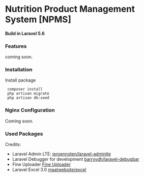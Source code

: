 # Nutrition Product Management System [NPMS]
 
 #### Build in Laravel 5.6
 
 ### Features
 coming soon.
 
 ### Installation
 
 Install package
 
     composer install
     php artisan migrate
     php artisan db:seed
 
 
 ### Nginx Configuration
 Coming soon.
 
 
 ### Used Packages
 Credits:
 * Laravel Admin LTE: [jeroennoten/laravel-adminlte](https://github.com/jeroennoten/Laravel-AdminLTE)
 * Laravel Debugger for development [barryvdh/laravel-debugbar](https://github.com/barryvdh/laravel-debugbar)
 * Fine Uploader [Fine Uploader](https://www.npmjs.com/package/fine-uploader)
 * Laravel Excel 3.0 [maatwebsite/excel](https://github.com/Maatwebsite/Laravel-Excel)
